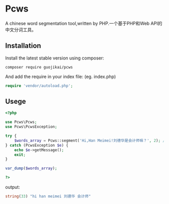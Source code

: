 Pcws
===============
A chinese word segmentation tool,written by PHP.一个基于PHP和Web API的中文分词工具。

Installation
------------
Install the latest stable version using composer:

```
composer require guojikai/pcws
```
And add the require in your index file: (eg. index.php)

```php
require 'vendor/autoload.php';
```

Usege
-----
```php
<?php

use Pcws\Pcws;
use Pcws\PcwsException;

try {
	$words_array = Pcws::segment('Hi,Han Meimei!刘德华是会计师嘛？', 2); //String, Length(中文单词起始长度)
} catch (PcwsException $e) {
	echo $e->getMessage();
	exit;
}

var_dump($words_array);

?>
```

output:

```php
string(33) "hi han meimei 刘德华 会计师"
```


